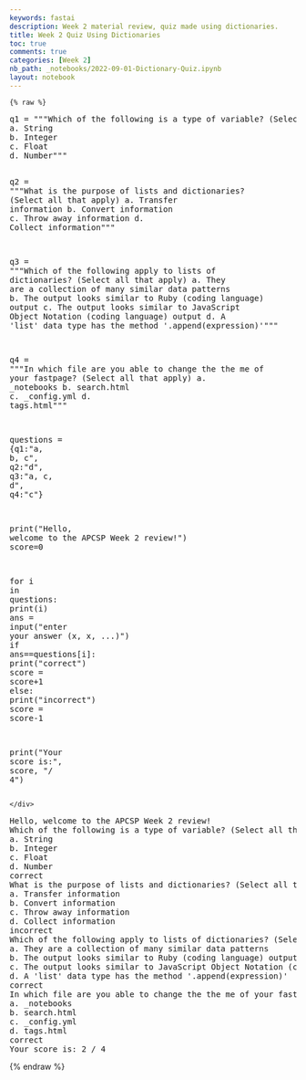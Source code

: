 ```yaml
---
keywords: fastai
description: Week 2 material review, quiz made using dictionaries. 
title: Week 2 Quiz Using Dictionaries
toc: true
comments: true
categories: [Week 2]
nb_path: _notebooks/2022-09-01-Dictionary-Quiz.ipynb
layout: notebook
---
```


<!--
#################################################
### THIS FILE WAS AUTOGENERATED! DO NOT EDIT! ###
#################################################
# file to edit: _notebooks/2022-09-01-Dictionary-Quiz.ipynb
-->

<div class="container" id="notebook-container">
        
    {% raw %}
    
<div class="cell border-box-sizing code_cell rendered">
<div class="input">

<div class="inner_cell">
    <div class="input_area">
<div class=" highlight hl-python"><pre><span></span><span class="n">q1</span> <span class="o">=</span> <span class="s2">&quot;&quot;&quot;Which of the following is a type of variable? (Select all that applyx)</span>
<span class="s2">a. String</span>
<span class="s2">b. Integer</span>
<span class="s2">c. Float</span>
<span class="s2">d. Number&quot;&quot;&quot;</span>

<span class="n">q2</span> <span class="o">=</span> <span class="s2">&quot;&quot;&quot;What is the purpose of lists and dictionaries? (Select all that apply)</span>
<span class="s2">a. Transfer information</span>
<span class="s2">b. Convert information</span>
<span class="s2">c. Throw away information</span>
<span class="s2">d. Collect information&quot;&quot;&quot;</span>

<span class="n">q3</span> <span class="o">=</span> <span class="s2">&quot;&quot;&quot;Which of the following apply to lists of dictionaries? (Select all that apply)</span>
<span class="s2">a. They are a collection of many similar data patterns</span>
<span class="s2">b. The output looks similar to Ruby (coding language) output</span>
<span class="s2">c. The output looks similar to JavaScript Object Notation (coding language) output</span>
<span class="s2">d. A &#39;list&#39; data type has the method &#39;.append(expression)&#39;&quot;&quot;&quot;</span>

<span class="n">q4</span> <span class="o">=</span> <span class="s2">&quot;&quot;&quot;In which file are you able to change the the me of your fastpage? (Select all that apply)</span>
<span class="s2">a. _notebooks</span>
<span class="s2">b. search.html</span>
<span class="s2">c. _config.yml</span>
<span class="s2">d. tags.html&quot;&quot;&quot;</span>

<span class="n">questions</span> <span class="o">=</span> <span class="p">{</span><span class="n">q1</span><span class="p">:</span><span class="s2">&quot;a, b, c&quot;</span><span class="p">,</span> <span class="n">q2</span><span class="p">:</span><span class="s2">&quot;d&quot;</span><span class="p">,</span> <span class="n">q3</span><span class="p">:</span><span class="s2">&quot;a, c, d&quot;</span><span class="p">,</span> <span class="n">q4</span><span class="p">:</span><span class="s2">&quot;c&quot;</span><span class="p">}</span>
    
<span class="nb">print</span><span class="p">(</span><span class="s2">&quot;Hello, welcome to the APCSP Week 2 review!&quot;</span><span class="p">)</span>
<span class="n">score</span><span class="o">=</span><span class="mi">0</span>

<span class="k">for</span> <span class="n">i</span> <span class="ow">in</span> <span class="n">questions</span><span class="p">:</span>
    <span class="nb">print</span><span class="p">(</span><span class="n">i</span><span class="p">)</span>
    <span class="n">ans</span> <span class="o">=</span> <span class="nb">input</span><span class="p">(</span><span class="s2">&quot;enter your answer (x, x, ...)&quot;</span><span class="p">)</span>
    <span class="k">if</span> <span class="n">ans</span><span class="o">==</span><span class="n">questions</span><span class="p">[</span><span class="n">i</span><span class="p">]:</span>
        <span class="nb">print</span><span class="p">(</span><span class="s2">&quot;correct&quot;</span><span class="p">)</span>
        <span class="n">score</span> <span class="o">=</span> <span class="n">score</span><span class="o">+</span><span class="mi">1</span>
    <span class="k">else</span><span class="p">:</span>
        <span class="nb">print</span><span class="p">(</span><span class="s2">&quot;incorrect&quot;</span><span class="p">)</span>
        <span class="n">score</span> <span class="o">=</span> <span class="n">score</span><span class="o">-</span><span class="mi">1</span>

<span class="nb">print</span><span class="p">(</span><span class="s2">&quot;Your score is:&quot;</span><span class="p">,</span> <span class="n">score</span><span class="p">,</span> <span class="s2">&quot;/ 4&quot;</span><span class="p">)</span>
</pre></div>

    </div>
</div>
</div>

<div class="output_wrapper">
<div class="output">

<div class="output_area">

<div class="output_subarea output_stream output_stdout output_text">
<pre>Hello, welcome to the APCSP Week 2 review!
Which of the following is a type of variable? (Select all that apply)
a. String
b. Integer
c. Float
d. Number
correct
What is the purpose of lists and dictionaries? (Select all that apply)
a. Transfer information
b. Convert information
c. Throw away information
d. Collect information
incorrect
Which of the following apply to lists of dictionaries? (Select all that apply)
a. They are a collection of many similar data patterns
b. The output looks similar to Ruby (coding language) output
c. The output looks similar to JavaScript Object Notation (coding language) output
d. A &#39;list&#39; data type has the method &#39;.append(expression)&#39;
correct
In which file are you able to change the the me of your fastpage? (Select all that apply)
a. _notebooks
b. search.html
c. _config.yml
d. tags.html
correct
Your score is: 2 / 4
</pre>
</div>
</div>

</div>
</div>

</div>
    {% endraw %}

</div>
 

